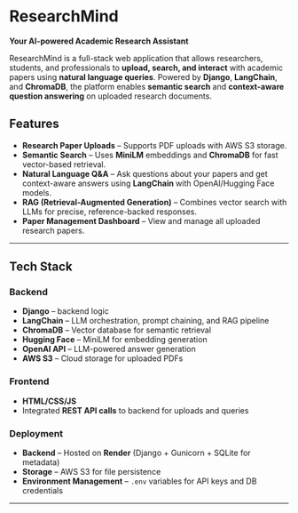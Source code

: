 # ResearchMind  
**Your AI-powered Academic Research Assistant**  

ResearchMind is a full-stack web application that allows researchers, students, and professionals to **upload, search, and interact** with academic papers using **natural language queries**. Powered by **Django**, **LangChain**, and **ChromaDB**, the platform enables **semantic search** and **context-aware question answering** on uploaded research documents.  

## Features  
- **Research Paper Uploads** – Supports PDF uploads with AWS S3 storage.  
- **Semantic Search** – Uses **MiniLM** embeddings and **ChromaDB** for fast vector-based retrieval.  
- **Natural Language Q&A** – Ask questions about your papers and get context-aware answers using **LangChain** with OpenAI/Hugging Face models.  
- **RAG (Retrieval-Augmented Generation)** – Combines vector search with LLMs for precise, reference-backed responses.  
- **Paper Management Dashboard** – View and manage all uploaded research papers.  

---

## Tech Stack  

### **Backend**  
- **Django** – backend logic  
- **LangChain** – LLM orchestration, prompt chaining, and RAG pipeline  
- **ChromaDB** – Vector database for semantic retrieval  
- **Hugging Face** – MiniLM for embedding generation  
- **OpenAI API** – LLM-powered answer generation  
- **AWS S3** – Cloud storage for uploaded PDFs  

### **Frontend**  
- **HTML/CSS/JS**
- Integrated **REST API calls** to backend for uploads and queries  

### **Deployment**  
- **Backend** – Hosted on **Render** (Django + Gunicorn + SQLite for metadata)  
- **Storage** – AWS S3 for file persistence  
- **Environment Management** – `.env` variables for API keys and DB credentials  

---
